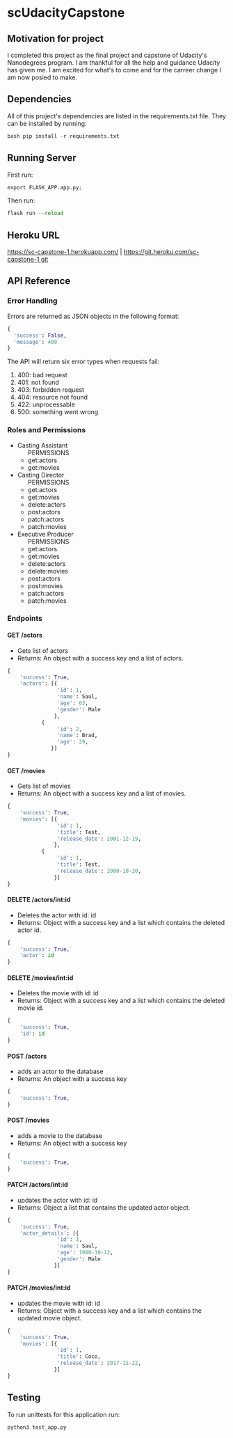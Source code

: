 # scUdacityCapstone

## Motivation for project
I completed this project as the final project and capstone of Udacity's Nanodegrees program. I am thankful for all the help and guidance Udacity has given me. I am excited for what's to come and for the carreer change I am now posied to make.

## Dependencies
All of this project's dependencies are listed in the requirements.txt file. They can be installed by running: 
``` python
bash pip install -r requirements.txt 
```

## Running Server
First run:
``` python
export FLASK_APP.app.py;
```
Then run:
``` python
flask run --reload
```

## Heroku URL
https://sc-capstone-1.herokuapp.com/ | https://git.heroku.com/sc-capstone-1.git

## API Reference
### Error Handling
Errors are returned as JSON objects in the following format:
``` python
{
  'success': False,
  'message': 400
}
```
The API will return six error types when requests fail:
<ol>
  <li>400: bad request</li>
  <li>401: not found</li>
  <li>403: forbidden request</li>
  <li>404: resource not found</li>
  <li>422: unprocessable</li>
  <li>500: something went wrong</li>
 </ol>

### Roles and Permissions
<ul>
  <li>Casting Assistant
    <ul>PERMISSIONS
      <li>get:actors</li>
      <li>get:movies</li>
    </ul>
  </li>
  <li>Casting Director
    <ul>PERMISSIONS
      <li>get:actors</li>
      <li>get:movies</li>
      <li>delete:actors</li>
      <li>post:actors</li>
      <li>patch:actors</li>
      <li>patch:movies</li>
    </ul>
  </li>
  <li>Executive Producer
    <ul>PERMISSIONS
      <li>get:actors</li>
      <li>get:movies</li>
      <li>delete:actors</li>
      <li>delete:movies</li>
      <li>post:actors</li>
      <li>post:movies</li>
      <li>patch:actors</li>
      <li>patch:movies</li>
    </ul>
  </li>
</ul>

### Endpoints
#### GET /actors
- Gets list of actors
- Returns: An object with a success key and a list of actors.
``` python
{
    'success': True,
    'actors': [{
                'id': 1,
                'name': Saul,
                'age': 63,
                'gender': Male
               },
	       {
                'id': 2,
                'name': Brad,
                'age': 29,
              }]
}
```
#### GET /movies
- Gets list of movies
- Returns: An object with a success key and a list of movies.
``` python
{
    'success': True,
    'movies': [{
                'id': 1,
                'title': Test,
                'release_date': 2001-12-19,
               },
	       {
                'id': 1,
                'title': Test,
                'release_date': 2000-10-20,
               }]
}
```

#### DELETE /actors/int:id
- Deletes the actor with id: id
- Returns: Object with a success key and a list which contains the deleted actor id.
``` python
{
    'success': True,
    'actor': id
}
```
#### DELETE /movies/int:id
- Deletes the movie with id: id
- Returns: Object with a success key and a list which contains the deleted movie id.
``` python
{
    'success': True,
    'id': id
}
```
#### POST /actors
- adds an actor to the database
- Returns: An object with a success key
``` python
{
    'success': True,
}
```

#### POST /movies
- adds a movie to the database
- Returns: An object with a success key
``` python
{
    'success': True,
}
```

#### PATCH /actors/int:id
- updates the actor with id: id
- Returns: Object a list that contains the updated actor object.
``` python
{
    'success': True,
    'actor_details': [{
                'id': 1,
                'name': Saul,
                'age': 1900-10-12,
                'gender': Male
               }]
}
```
#### PATCH /movies/int:id
- updates the movie with id: id
- Returns: Object with a success key and a list which contains the updated movie object.
``` python
{
    'success': True,
    'movies': [{
                'id': 1,
                'title': Coco,
                'release_date': 2017-11-22,
               }]
}

```

## Testing
To run unittests for this application run:

``` python
python3 test_app.py
```
